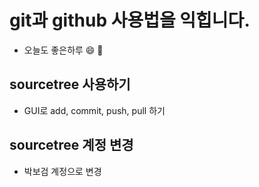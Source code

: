 # git과  github 사용법을 익힙니다.
- 오늘도 좋은하루 😄 🤭

## sourcetree 사용하기
- GUI로 add, commit, push, pull 하기

## sourcetree 계정 변경
- 박보검 계정으로 변경